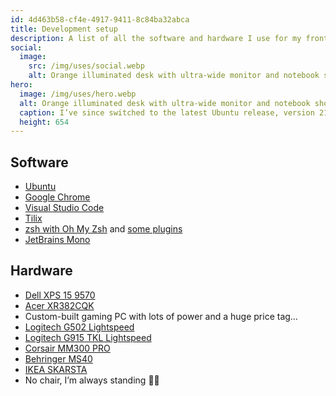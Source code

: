 ```yaml
---
id: 4d463b58-cf4e-4917-9411-8c84ba32abca
title: Development setup
description: A list of all the software and hardware I use for my frontend dev job and my not-so-frontend-dev-job as a gamer.
social:
  image:
    src: /img/uses/social.webp
    alt: Orange illuminated desk with ultra-wide monitor and notebook showing the Ubuntu 19.10 “Eoan Ermine” wallpaper.
hero:
  image: /img/uses/hero.webp
  alt: Orange illuminated desk with ultra-wide monitor and notebook showing the Ubuntu 19.10 “Eoan Ermine” wallpaper.
  caption: I’ve since switched to the latest Ubuntu release, version 21.04 “Hirsute Hippo”.
  height: 654
---
```


## Software

* [Ubuntu](https://ubuntu.com)
* [Google Chrome](https://www.google.com/chrome/)
* [Visual Studio Code](https://code.visualstudio.com)
* [Tilix](https://gnunn1.github.io/tilix-web/)
* [zsh with Oh My Zsh](https://ohmyz.sh) and [some plugins](https://github.com/mvsde/dotfiles/blob/main/.zshrc)
* [JetBrains Mono](https://www.jetbrains.com/lp/mono/)

## Hardware

* [Dell XPS 15 9570](https://www.dell.com/en-us/shop/laptops-2-in-1-pcs/xps-15-laptop/spd/xps-15-9570-laptop)
* [Acer XR382CQK](https://www.acer.com/ac/en/US/content/model/UM.TX2AA.002)
* Custom-built gaming PC with lots of power and a huge price tag…
* [Logitech G502 Lightspeed](https://www.logitechg.com/products/gaming-mice/g502-lightspeed-wireless-gaming-mouse.html)
* [Logitech G915 TKL Lightspeed](https://www.logitechg.com/products/gaming-keyboards/g915-tkl-wireless.html)
* [Corsair MM300 PRO](https://www.corsair.com/Categories/Products/Gaming-Mousepads/Cloth-Textile-Surface-Mousepads/MM300-PRO/p/CH-9413641-WW)
* [Behringer MS40](https://www.behringer.com/Categories/Behringer/Loudspeaker-Systems/Multimedia/MS40/p/P0384)
* [IKEA SKARSTA](https://www.ikea.com/us/en/p/skarsta-desk-sit-stand-white-s89324812/)
* No chair, I’m always standing 🧍🏻
